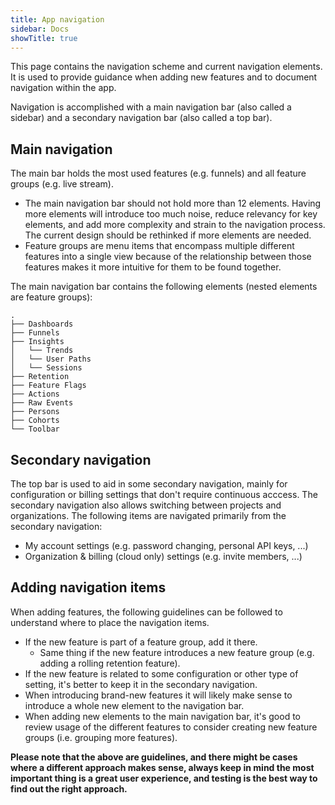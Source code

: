 ```yaml
---
title: App navigation
sidebar: Docs
showTitle: true
---
```


This page contains the navigation scheme and current navigation elements. It is used to provide guidance when adding new features and to document navigation within the app.

Navigation is accomplished with a main navigation bar (also called a sidebar) and a secondary navigation bar (also called a top bar).

## Main navigation
The main bar holds the most used features (e.g. funnels) and all feature groups (e.g. live stream).

- The main navigation bar should not hold more than 12 elements. Having more elements will introduce too much noise, reduce relevancy for key elements, and add more complexity and strain to the navigation process. The current design should be rethinked if more elements are needed.
- Feature groups are menu items that encompass multiple different features into a single view because of the relationship between those features makes it more intuitive for them to be found together.

The main navigation bar contains the following elements (nested elements are feature groups):

```
.
├── Dashboards
├── Funnels
├── Insights
│   └── Trends
│   └── User Paths
│   └── Sessions
├── Retention
├── Feature Flags  
├── Actions
├── Raw Events
├── Persons
├── Cohorts
└── Toolbar
```


## Secondary navigation
The top bar is used to aid in some secondary navigation, mainly for configuration or billing settings that don't require continuous acccess. The secondary navigation also allows switching between projects and organizations. The following items are navigated primarily from the secondary navigation:
- My account settings (e.g. password changing, personal API keys, ...)
- Organization & billing (cloud only) settings (e.g. invite members, ...)


## Adding navigation items
When adding features, the following guidelines can be followed to understand where to place the navigation items.
- If the new feature is part of a feature group, add it there.
    - Same thing if the new feature introduces a new feature group (e.g. adding a rolling retention feature).
- If the new feature is related to some configuration or other type of setting, it's better to keep it in the secondary navigation.
- When introducing brand-new features it will likely make sense to introduce a whole new element to the navigation bar.
- When adding new elements to the main navigation bar, it's good to review usage of the different features to consider creating new feature groups (i.e. grouping more features). 

**Please note that the above are guidelines, and there might be cases where a different approach makes sense, always keep in mind the most important thing is a great user experience, and testing is the best way to find out the right approach.**